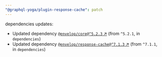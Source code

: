 ```yaml
---
"@graphql-yoga/plugin-response-cache": patch
---
```

dependencies updates:
  - Updated dependency [`@envelop/core@^5.2.3` ↗︎](https://www.npmjs.com/package/@envelop/core/v/5.2.3) (from `^5.2.1`, in `dependencies`)
  - Updated dependency [`@envelop/response-cache@^7.1.3` ↗︎](https://www.npmjs.com/package/@envelop/response-cache/v/7.1.3) (from `^7.1.1`, in `dependencies`)
